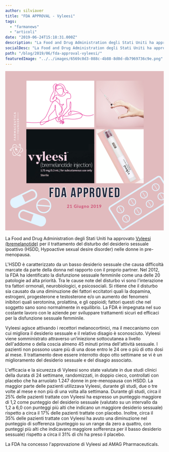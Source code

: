 ```yaml
---
author: silviaver
title: "FDA APPROVAL - Vyleesi"
tags:
  - "farmanews"
  - "articoli"
date: "2019-06-24T15:18:31.000Z"
description: "La Food and Drug Administration degli Stati Uniti ha approvato Vyleesi (bremelanotide) per il trattamento del disturbo del desiderio sessuale ipoattivo (HSDD, Hypoactive sexual desire disorder) nelle donne in pre-menopausa."
socialDesc: "La Food and Drug Administration degli Stati Uniti ha approvato Vyleesi (bremelanotide) per il trattamento del disturbo del desiderio sessuale ipoattivo (HSDD, Hypoactive sexual desire disorder) nelle donne in pre-menopausa."
path: "/blog/2019/06/fda-approval-vyleesi/"
featuredImage: "../../images/6569c0d3-088c-4b88-8d0d-db7969736c9e.png"
---
```


![](../../images/6569c0d3-088c-4b88-8d0d-db7969736c9e.png)

La Food and Drug Administration degli Stati Uniti ha approvato [Vyleesi (bremelanotide)](https://www.fda.gov/news-events/press-announcements/fda-approves-new-treatment-hypoactive-sexual-desire-disorder-premenopausal-women) per il trattamento del disturbo del desiderio sessuale ipoattivo (HSDD, Hypoactive sexual desire disorder) nelle donne in pre-menopausa.

L'HSDD è caratterizzato da un basso desiderio sessuale che causa difficoltà marcate da parte della donna nel rapporto con il proprio partner. Nel 2012, la FDA ha identificato la disfunzione sessuale femminile come una delle 20 patologie ad alta priorità. Tra le cause note del disturbo vi sono l'interazione tra fattori ormonali, neurobiologici, e psicosociali. Si ritiene che il disturbo sia causato da una diminuzione dei fattori eccitatori quali la dopamina, estrogeni, progesterone e testosterone e/o un aumento dei fenomeni inibitori quali serotonina, prolattina, e gli oppioidi; fattori questi che nel soggetto sano sono normalmente in equilibrio. La FDA è impegnata nel suo costante lavoro con le aziende per sviluppare trattamenti sicuri ed efficaci per la disfunzione sessuale femminile.

Vyleesi agisce attivando i recettori melanocortinici, ma il meccanismo con cui migliora il desiderio sessuale e il relativo disagio è sconosciuto. Vyleesi viene somministrato attraverso un’iniezione sottocutanea a livello dell'addome o della coscia almeno 45 minuti prima dell'attività sessuale. I pazienti non possono usare più di una dose entro le 24 ore o più di otto dosi al mese. Il trattamento deve essere interrotto dopo otto settimane se vi è un miglioramento del desiderio sessuale e del disagio associato.

L'efficacia e la sicurezza di Vyleesi sono state valutate in due studi clinici della durata di 24 settimane, randomizzati, in doppio cieco, controllati con placebo che ha arruolato 1.247 donne in pre-menopausa con HSDD. La maggior parte delle pazienti utilizzava Vyleesi, durante gli studi, due o tre volte al mese e non più di una volta alla settimana. Durante gli studi, circa il 25% delle pazienti trattate con Vyleesi ha espresso un punteggio maggiore di 1,2 come punteggio del desiderio sessuale (valutato su un intervallo da 1,2 a 6,0 con punteggi più alti che indicano un maggiore desiderio sessuale) rispetto a circa il 17% delle pazienti trattate con placebo. Inoltre, circa il 35% delle pazienti trattate con Vyleesi ha avuto una diminuzione nel punteggio di sofferenza (punteggio su un range da zero a quattro, con punteggi più alti che indicavano maggiore sofferenza per il basso desiderio sessuale) rispetto a circa il 31% di chi ha preso il placebo.

La FDA ha concesso l'approvazione di Vyleesi ad AMAG Pharmaceuticals.
